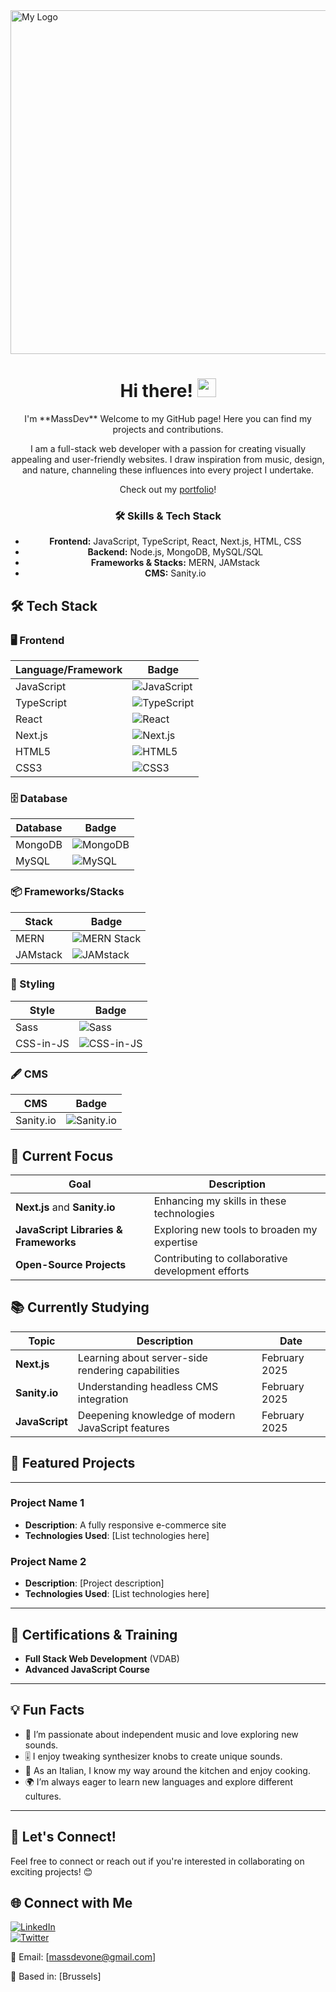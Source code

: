
<img src="https://delightful-swan-a26d76.netlify.app/logo-grey.webP" alt="My Logo" width="550" align="center" />  
                                      

<h1 align="center">Hi there! <img src="https://media.giphy.com/media/hvRJCLFzcasrR4ia7z/giphy.gif" width="30px"></h1>


<p align="center">I'm **MassDev** Welcome to my GitHub page! Here you can find my projects and contributions.</p>






<p align="center">I am a full-stack web developer with a passion for creating visually appealing and user-friendly websites. I draw inspiration from music, design, and nature, channeling these influences into every project I undertake.</p>

<p align="center">Check out my <a href="http://www.massdev.studio/" target="_blank" rel="noopener noreferrer">portfolio</a>!</p>

<h3 align="center">🛠️ Skills & Tech Stack</h3>
<ul align="center">
  <li><strong>Frontend:</strong> JavaScript, TypeScript, React, Next.js, HTML, CSS</li>
  <li><strong>Backend:</strong> Node.js, MongoDB, MySQL/SQL</li>
  <li><strong>Frameworks & Stacks:</strong> MERN, JAMstack</li>
  <li><strong>CMS:</strong> Sanity.io</li>
</ul>



## 🛠️ Tech Stack  

### 🖥️ Frontend  
| Language/Framework | Badge |
|--------------------|-------|
| JavaScript         | ![JavaScript](https://img.shields.io/badge/-JavaScript-F7DF1E?style=flat-square&logo=javascript&logoColor=black) |
| TypeScript         | ![TypeScript](https://img.shields.io/badge/-TypeScript-3178C6?style=flat-square&logo=typescript&logoColor=white) |
| React              | ![React](https://img.shields.io/badge/-React-61DAFB?style=flat-square&logo=react&logoColor=black) |
| Next.js            | ![Next.js](https://img.shields.io/badge/-Next.js-000000?style=flat-square&logo=next.js&logoColor=white) |
| HTML5              | ![HTML5](https://img.shields.io/badge/-HTML5-E34F26?style=flat-square&logo=html5&logoColor=white) |
| CSS3               | ![CSS3](https://img.shields.io/badge/-CSS3-1572B6?style=flat-square&logo=css3&logoColor=white) |

### 🗄️ Database  
| Database   | Badge |
|------------|-------|
| MongoDB    | ![MongoDB](https://img.shields.io/badge/-MongoDB-47A248?style=flat-square&logo=mongodb&logoColor=white) |
| MySQL      | ![MySQL](https://img.shields.io/badge/-MySQL-4479A1?style=flat-square&logo=mysql&logoColor=white) |

### 📦 Frameworks/Stacks  
| Stack      | Badge |
|------------|-------|
| MERN       | ![MERN Stack](https://img.shields.io/badge/-MERN-3B2D4F?style=flat-square&logo=javascript&logoColor=white) |
| JAMstack   | ![JAMstack](https://img.shields.io/badge/-JAMstack-F0047F?style=flat-square&logo=jamstack&logoColor=white) |

### 🎨 Styling  
| Style      | Badge |
|------------|-------|
| Sass       | ![Sass](https://img.shields.io/badge/-Sass-CC6699?style=flat-square&logo=sass&logoColor=white) |
| CSS-in-JS  | ![CSS-in-JS](https://img.shields.io/badge/-CSS--in--JS-563D7C?style=flat-square&logo=styled-components&logoColor=white) |

### 🖋️ CMS  
| CMS        | Badge |
|------------|-------|
| Sanity.io  | ![Sanity.io](https://img.shields.io/badge/-Sanity.io-F03E2F?style=flat-square&logo=sanity&logoColor=white) |



## 🌱 Current Focus  

| Goal                                       | Description                                         |
|--------------------------------------------|-----------------------------------------------------|
| **Next.js** and **Sanity.io**             | Enhancing my skills in these technologies          |
| **JavaScript Libraries & Frameworks**     | Exploring new tools to broaden my expertise        |
| **Open-Source Projects**                   | Contributing to collaborative development efforts    |

## 📚 Currently Studying  

| Topic                                     | Description                                   | Date          |
|-------------------------------------------|-----------------------------------------------|---------------|
| **Next.js**                               | Learning about server-side rendering capabilities | February 2025 |
| **Sanity.io**                             | Understanding headless CMS integration        | February 2025 |
| **JavaScript**                            | Deepening knowledge of modern JavaScript features | February 2025 |


## 🚀 Featured Projects
---

### Project Name 1
- **Description**: A fully responsive e-commerce site
- **Technologies Used**: [List technologies here]

### Project Name 2
- **Description**: [Project description]
- **Technologies Used**: [List technologies here]

---

## 📜 Certifications & Training
- **Full Stack Web Development** (VDAB)
- **Advanced JavaScript Course**

---

## 💡 Fun Facts
- 🎵 I’m passionate about independent music and love exploring new sounds.
- 🎚️ I enjoy tweaking synthesizer knobs to create unique sounds.
- 🍝 As an Italian, I know my way around the kitchen and enjoy cooking.
- 🌍 I’m always eager to learn new languages and explore different cultures.

---

## 🤝 Let's Connect!
Feel free to connect or reach out if you're interested in collaborating on exciting projects! 😊

## 🌐 Connect with Me
[![LinkedIn](https://img.shields.io/badge/-LinkedIn-0077B5?style=for-the-badge&logo=linkedin&logoColor=white)](https://www.linkedin.com/in/massimiliano-marcello-4195681a7/)  
[![Twitter](https://img.shields.io/badge/-Twitter-1DA1F2?style=for-the-badge&logo=twitter&logoColor=white)](https://twitter.com/tuo-profilo)  

📧 Email: [massdevone@gmail.com]  

📍 Based in: [Brussels]  



